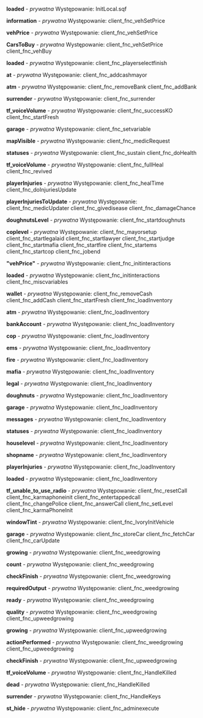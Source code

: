 **loaded** - *prywatna*
	Występowanie:
		InitLocal.sqf

**information** - *prywatna*
	Występowanie:
		client_fnc_vehSetPrice

**vehPrice** - *prywatna*
	Występowanie:
		client_fnc_vehSetPrice

**CarsToBuy** - *prywatna*
	Występowanie:
		client_fnc_vehSetPrice
		client_fnc_vehBuy

**loaded** - *prywatna*
	Występowanie:
		client_fnc_playerselectfinish

**at** - *prywatna*
	Występowanie:
		client_fnc_addcashmayor

**atm** - *prywatna*
	Występowanie:
		client_fnc_removeBank
		client_fnc_addBank

**surrender** - *prywatna*
	Występowanie:
		client_fnc_surrender

**tf_voiceVolume** - *prywatna*
	Występowanie:
		client_fnc_successKO
		client_fnc_startFresh

**garage** - *prywatna*
	Występowanie:
		client_fnc_setvariable

**mapVisible** - *prywatna*
	Występowanie:
		client_fnc_medicRequest

**statuses** - *prywatna*
	Występowanie:
		client_fnc_sustain
		client_fnc_doHealth

**tf_voiceVolume** - *prywatna*
	Występowanie:
		client_fnc_fullHeal
		client_fnc_revived

**playerInjuries** - *prywatna*
	Występowanie:
		client_fnc_healTime
		client_fnc_doInjuriesUpdate

**playerInjuriesToUpdate** - *prywatna*
	Występowanie:
		client_fnc_medicUpdater
		client_fnc_givedisease
		client_fnc_damageChance

**doughnutsLevel** - *prywatna*
	Występowanie:
		client_fnc_startdoughnuts

**coplevel** - *prywatna*
	Występowanie:
		client_fnc_mayorsetup
		client_fnc_startlegalaid
		client_fnc_startlawyer
		client_fnc_startjudge
		client_fnc_startmafia
		client_fnc_startfire
		client_fnc_startems
		client_fnc_startcop
		client_fnc_jobend

**"vehPrice"** - *prywatna*
	Występowanie:
		client_fnc_initinteractions

**loaded** - *prywatna*
	Występowanie:
		client_fnc_initinteractions
		client_fnc_miscvariables

**wallet** - *prywatna*
	Występowanie:
		client_fnc_removeCash
		client_fnc_addCash
		client_fnc_startFresh
		client_fnc_loadInventory

**atm** - *prywatna*
	Występowanie:
		client_fnc_loadInventory

**bankAccount** - *prywatna*
	Występowanie:
		client_fnc_loadInventory

**cop** - *prywatna*
	Występowanie:
		client_fnc_loadInventory

**ems** - *prywatna*
	Występowanie:
		client_fnc_loadInventory

**fire** - *prywatna*
	Występowanie:
		client_fnc_loadInventory

**mafia** - *prywatna*
	Występowanie:
		client_fnc_loadInventory

**legal** - *prywatna*
	Występowanie:
		client_fnc_loadInventory

**doughnuts** - *prywatna*
	Występowanie:
		client_fnc_loadInventory

**garage** - *prywatna*
	Występowanie:
		client_fnc_loadInventory

**messages** - *prywatna*
	Występowanie:
		client_fnc_loadInventory

**statuses** - *prywatna*
	Występowanie:
		client_fnc_loadInventory

**houselevel** - *prywatna*
	Występowanie:
		client_fnc_loadInventory

**shopname** - *prywatna*
	Występowanie:
		client_fnc_loadInventory

**playerInjuries** - *prywatna*
	Występowanie:
		client_fnc_loadInventory

**loaded** - *prywatna*
	Występowanie:
		client_fnc_loadInventory

**tf_unable_to_use_radio** - *prywatna*
	Występowanie:
		client_fnc_resetCall
		client_fnc_karmaphoneinit
		client_fnc_entertappedcall
		client_fnc_changePolice
		client_fnc_answerCall
		client_fnc_setLevel
		client_fnc_karmaPhoneInit

**windowTint** - *prywatna*
	Występowanie:
		client_fnc_IvoryInitVehicle

**garage** - *prywatna*
	Występowanie:
		client_fnc_storeCar
		client_fnc_fetchCar
		client_fnc_carUpdate

**growing** - *prywatna*
	Występowanie:
		client_fnc_weedgrowing

**count** - *prywatna*
	Występowanie:
		client_fnc_weedgrowing

**checkFinish** - *prywatna*
	Występowanie:
		client_fnc_weedgrowing

**requiredOutput** - *prywatna*
	Występowanie:
		client_fnc_weedgrowing

**ready** - *prywatna*
	Występowanie:
		client_fnc_weedgrowing

**quality** - *prywatna*
	Występowanie:
		client_fnc_weedgrowing
		client_fnc_upweedgrowing

**growing** - *prywatna*
	Występowanie:
		client_fnc_upweedgrowing

**actionPerformed** - *prywatna*
	Występowanie:
		client_fnc_weedgrowing
		client_fnc_upweedgrowing

**checkFinish** - *prywatna*
	Występowanie:
		client_fnc_upweedgrowing

**tf_voiceVolume** - *prywatna*
	Występowanie:
		client_fnc_HandleKilled

**dead** - *prywatna*
	Występowanie:
		client_fnc_HandleKilled

**surrender** - *prywatna*
	Występowanie:
		client_fnc_HandleKeys

**st_hide** - *prywatna*
	Występowanie:
		client_fnc_adminexecute

